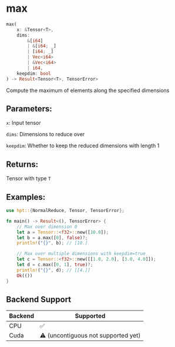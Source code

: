 # max
```rust
max(
    x: &Tensor<T>, 
    dims: 
        &[i64]
        | &[i64; _]
        | [i64; _] 
        | Vec<i64> 
        | &Vec<i64>
        | i64, 
    keepdim: bool
) -> Result<Tensor<T>, TensorError>
```
Compute the maximum of elements along the specified dimensions

## Parameters:
`x`: Input tensor

`dims`: Dimensions to reduce over

`keepdim`: Whether to keep the reduced dimensions with length 1

## Returns:
Tensor with type `T`

## Examples:
```rust
use hpt::{NormalReduce, Tensor, TensorError};

fn main() -> Result<(), TensorError> {
    // Max over dimension 0
    let a = Tensor::<f32>::new([10.0]);
    let b = a.max([0], false)?;
    println!("{}", b); // [10.]

    // Max over multiple dimensions with keepdim=true
    let c = Tensor::<f32>::new([[1.0, 2.0], [3.0, 4.0]]);
    let d = c.max([0, 1], true)?;
    println!("{}", d); // [[4.]]
    Ok(())
}
```
## Backend Support
| Backend | Supported                           |
|---------|-------------------------------------|
| CPU     | ✅                                   |
| Cuda    | ⚠️ (uncontiguous not supported yet) |